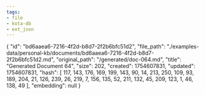 ```yaml
---
tags:
- file
- kota-db
- ext_json
---
```

{
  "id": "bd6aaea6-7216-4f2d-b8d7-2f2b6bfc51d2",
  "file_path": "./examples-data/personal-kb/documents/bd6aaea6-7216-4f2d-b8d7-2f2b6bfc51d2.md",
  "original_path": "/generated/doc-064.md",
  "title": "Generated Document 64",
  "size": 202,
  "created": 1754607831,
  "updated": 1754607831,
  "hash": [
    117,
    143,
    176,
    169,
    199,
    143,
    90,
    14,
    213,
    250,
    109,
    93,
    189,
    204,
    21,
    126,
    239,
    26,
    219,
    7,
    156,
    135,
    52,
    211,
    132,
    45,
    209,
    123,
    1,
    46,
    138,
    49
  ],
  "embedding": null
}